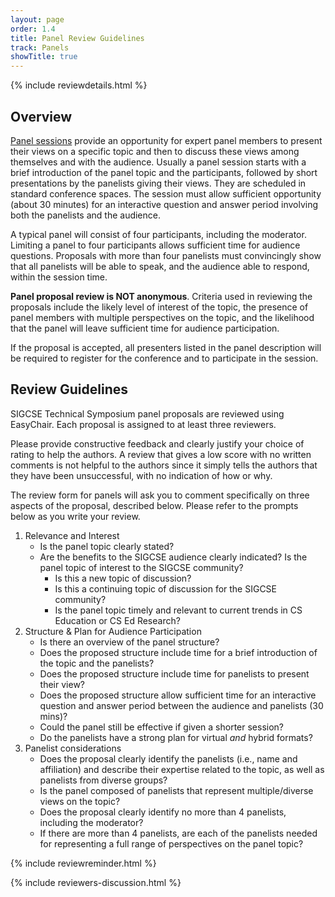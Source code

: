 ```yaml
---
layout: page
order: 1.4
title: Panel Review Guidelines
track: Panels
showTitle: true
---
```


{% include reviewdetails.html %}

## Overview

[Panel sessions](../authors/panels.html) provide an opportunity for expert panel members to present their views on a specific topic and then to discuss these views among themselves and with the audience. Usually a panel session starts with a brief introduction of the panel topic and the participants, followed by short presentations by the panelists giving their views. They are scheduled in standard conference spaces. The session must allow sufficient opportunity (about 30 minutes) for an interactive question and answer period involving both the panelists and the audience.

A typical panel will consist of four participants, including the moderator. Limiting a panel to four participants allows sufficient time for audience questions. Proposals with more than four panelists must convincingly show that all panelists will be able to speak, and the audience able to respond, within the session time.

**Panel proposal review is NOT anonymous**. Criteria used in reviewing the proposals include the likely level of interest of the topic, the presence of panel members with multiple perspectives on the topic, and the likelihood that the panel will leave sufficient time for audience participation.

If the proposal is accepted, all presenters listed in the panel description will be required to register for the conference and to participate in the session.

## Review Guidelines

SIGCSE Technical Symposium panel proposals are reviewed using EasyChair. Each proposal is assigned to at least three reviewers.

Please provide constructive feedback and clearly justify your choice of rating to help the authors. A review that gives a low score with no written comments is not helpful to the authors since it simply tells the authors that they have been unsuccessful, with no indication of how or why.

The review form for panels will ask you to comment specifically on three aspects of the proposal, described below. Please refer to the prompts below as you write your review.

1. Relevance and Interest
    - Is the panel topic clearly stated? 
    - Are the benefits to the SIGCSE audience clearly indicated? Is the panel topic of interest to the SIGCSE community?
        - Is this a new topic of discussion?
        - Is this a continuing topic of discussion for the SIGCSE community?
        - Is the panel topic timely and relevant to current trends in CS Education or CS Ed Research?
2. Structure & Plan for Audience Participation
    - Is there an overview of the panel structure?
    - Does the proposed structure include time for a brief introduction of the topic and the panelists?
    - Does the proposed structure include time for panelists to present their view?
    - Does the proposed structure allow sufficient time for an interactive question and answer period between the audience and panelists (30 mins)?
    - Could the panel still be effective if given a shorter session?
    - Do the panelists have a strong plan for virtual *and* hybrid formats?
3. Panelist considerations
    - Does the proposal clearly identify the panelists (i.e., name and affiliation) and describe their expertise related to the topic, as well as panelists from diverse groups?
    - Is the panel composed of panelists that represent multiple/diverse views on the topic?
    - Does the proposal clearly identify no more than 4 panelists, including the moderator? 
    - If there are more than 4 panelists, are each of the panelists needed for representing a full range of perspectives on the panel topic?


{% include reviewreminder.html %}

{% include reviewers-discussion.html %}